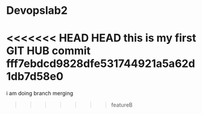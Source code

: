 # Devopslab2
<<<<<<< HEAD
HEAD
this is my first GIT HUB commit
fff7ebdcd9828dfe531744921a5a62d1db7d58e0
=======
i am doing branch merging
>>>>>>> featureB
